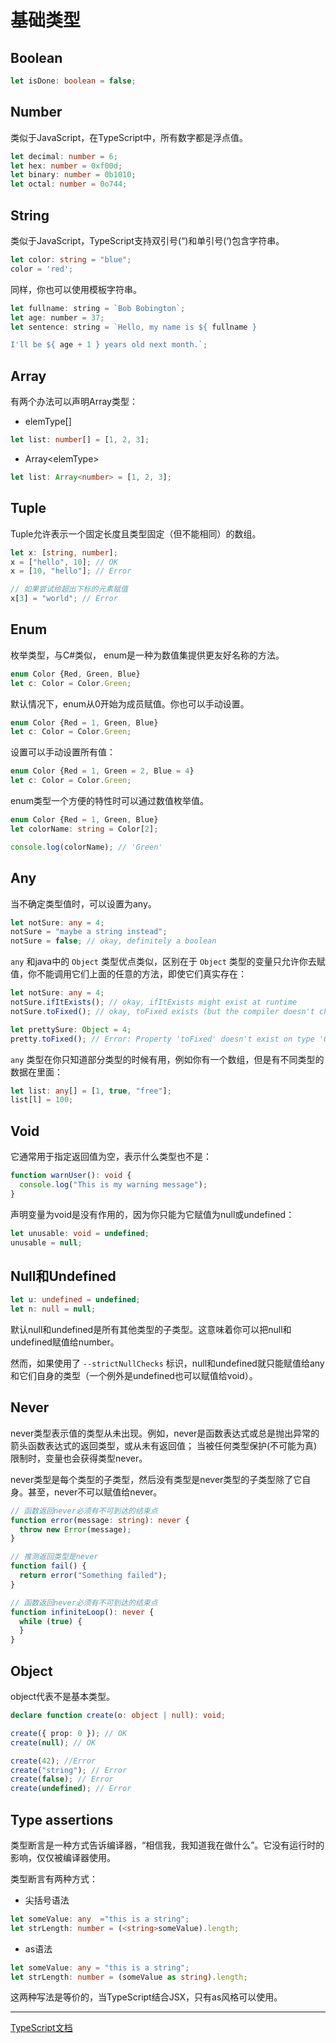 # 基础类型

## Boolean

```typescript
let isDone: boolean = false;
```

## Number

类似于JavaScript，在TypeScript中，所有数字都是浮点值。

```typescript
let decimal: number = 6;
let hex: number = 0xf00d;
let binary: number = 0b1010;
let octal: number = 0o744;
```

## String

类似于JavaScript，TypeScript支持双引号(“)和单引号(‘)包含字符串。

```typescript
let color: string = "blue";
color = 'red';
```

同样，你也可以使用模板字符串。

```js
let fullname: string = `Bob Bobington`;
let age: number = 37;
let sentence: string = `Hello, my name is ${ fullname }

I'll be ${ age + 1 } years old next month.`;
```

## Array

有两个办法可以声明Array类型：

- elemType[]

```typescript
let list: number[] = [1, 2, 3];
```

- Array\<elemType\>

```typescript
let list: Array<number> = [1, 2, 3];
```

## Tuple

Tuple允许表示一个固定长度且类型固定（但不能相同）的数组。

```typescript
let x: [string, number];
x = ["hello", 10]; // OK
x = [10, "hello"]; // Error
```

```typescript
// 如果尝试给超出下标的元素赋值
x[3] = "world"; // Error
```

## Enum

枚举类型，与C#类似， enum是一种为数值集提供更友好名称的方法。 

```typescript
enum Color {Red, Green, Blue}
let c: Color = Color.Green;
```

默认情况下，enum从0开始为成员赋值。你也可以手动设置。

```typescript
enum Color {Red = 1, Green, Blue}
let c: Color = Color.Green;
```

设置可以手动设置所有值：

```typescript
enum Color {Red = 1, Green = 2, Blue = 4}
let c: Color = Color.Green;
```

enum类型一个方便的特性时可以通过数值枚举值。

```typescript
enum Color {Red = 1, Green, Blue}
let colorName: string = Color[2];

console.log(colorName); // 'Green'
```

## Any

当不确定类型值时，可以设置为any。

```typescript
let notSure: any = 4;
notSure = "maybe a string instead";
notSure = false; // okay, definitely a boolean
```

`any` 和java中的 `Object` 类型优点类似，区别在于 `Object` 类型的变量只允许你去赋值，你不能调用它们上面的任意的方法，即使它们真实存在：

```typescript
let notSure: any = 4;
notSure.ifItExists(); // okay, ifItExists might exist at runtime
notSure.toFixed(); // okay, toFixed exists (but the compiler doesn't check)

let prettySure: Object = 4;
pretty.toFixed(); // Error: Property 'toFixed' doesn't exist on type 'Object'.
```

`any` 类型在你只知道部分类型的时候有用，例如你有一个数组，但是有不同类型的数据在里面：

```typescript
let list: any[] = [1, true, "free"];
list[l] = 100;
```

## Void

它通常用于指定返回值为空，表示什么类型也不是：

```typescript
function warnUser(): void {
  console.log("This is my warning message");
}
```

声明变量为void是没有作用的，因为你只能为它赋值为null或undefined：

```typescript
let unusable: void = undefined;
unusable = null;
```

## Null和Undefined

```typescript
let u: undefined = undefined;
let n: null = null;
```

默认null和undefined是所有其他类型的子类型。这意味着你可以把null和undefined赋值给number。

然而，如果使用了 `--strictNullChecks` 标识，null和undefined就只能赋值给any和它们自身的类型（一个例外是undefined也可以赋值给void）。

## Never

never类型表示值的类型从未出现。例如，never是函数表达式或总是抛出异常的箭头函数表达式的返回类型，或从未有返回值； 当被任何类型保护(不可能为真)限制时，变量也会获得类型never。 

never类型是每个类型的子类型，然后没有类型是never类型的子类型除了它自身。甚至，never不可以赋值给never。

```typescript
// 函数返回never必须有不可到达的结束点
function error(message: string): never {
  throw new Error(message);
}

// 推测返回类型是never
function fail() {
  return error("Something failed");
}

// 函数返回never必须有不可到达的结束点
function infiniteLoop(): never {
  while (true) {
  }
}
```

## Object

object代表不是基本类型。

```typescript
declare function create(o: object | null): void;

create({ prop: 0 }); // OK
create(null); // OK

create(42); //Error
create("string"); // Error
create(false); // Error
create(undefined); // Error
```

## Type assertions

类型断言是一种方式告诉编译器，“相信我，我知道我在做什么”。它没有运行时的影响，仅仅被编译器使用。

类型断言有两种方式：

- 尖括号语法	

```typescript
let someValue: any  ="this is a string";
let strLength: number = (<string>someValue).length;
```

- as语法

```typescript
let someValue: any = "this is a string";
let strLength: number = (someValue as string).length;
```

这两种写法是等价的，当TypeScript结合JSX，只有as风格可以使用。

---

[TypeScript文档]( https://www.typescriptlang.org/docs/handbook/basic-types.html#introduction )















